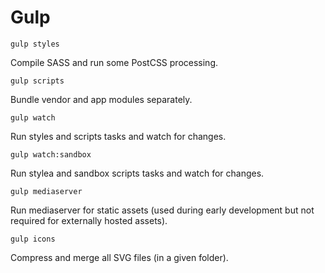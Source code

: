 # Gulp

```
gulp styles
```
Compile SASS and run some PostCSS processing.


```
gulp scripts
```
Bundle vendor and app modules separately.


```
gulp watch
```
Run styles and scripts tasks and watch for changes.


```
gulp watch:sandbox
```
Run stylea and sandbox scripts tasks and watch for changes.


```
gulp mediaserver
```
Run mediaserver for static assets (used during early development but not required for externally hosted assets).


```
gulp icons
```
Compress and merge all SVG files (in a given folder).